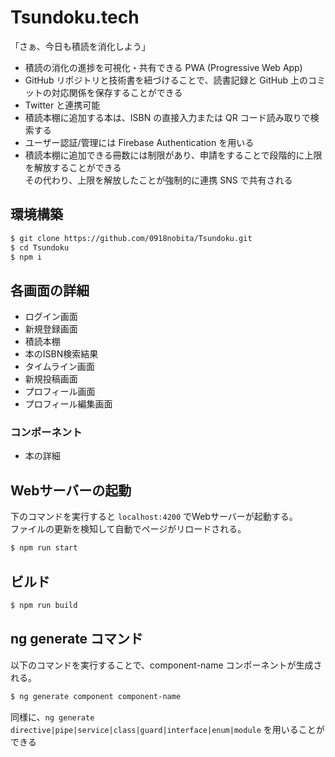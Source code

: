 # Tsundoku.tech

「さぁ、今日も積読を消化しよう」

- 積読の消化の進捗を可視化・共有できる PWA (Progressive Web App)
- GitHub リポジトリと技術書を紐づけることで、読書記録と GitHub 上のコミットの対応関係を保存することができる
- Twitter と連携可能
- 積読本棚に追加する本は、ISBN の直接入力または QR コード読み取りで検索する
- ユーザー認証/管理には Firebase Authentication を用いる
- 積読本棚に追加できる冊数には制限があり、申請をすることで段階的に上限を解放することができる  
  その代わり、上限を解放したことが強制的に連携 SNS で共有される

## 環境構築

```bash
$ git clone https://github.com/0918nobita/Tsundoku.git
$ cd Tsundoku
$ npm i
```

## 各画面の詳細

- ログイン画面
- 新規登録画面
- 積読本棚
- 本のISBN検索結果
- タイムライン画面
- 新規投稿画面
- プロフィール画面
- プロフィール編集画面

### コンポーネント

- 本の詳細

## Webサーバーの起動

下のコマンドを実行すると ``localhost:4200`` でWebサーバーが起動する。  
ファイルの更新を検知して自動でページがリロードされる。

```bash
$ npm run start
```

## ビルド

```bash
$ npm run build
```

## ng generate コマンド

以下のコマンドを実行することで、component-name コンポーネントが生成される。

```bash
$ ng generate component component-name
```

同様に、``ng generate directive|pipe|service|class|guard|interface|enum|module`` を用いることができる
